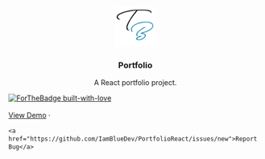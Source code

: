 
<br />
<p align="center">
  <a href="">
    <img src="Client\src\imgs\icon.png" alt="Logo" width="80" height="80">
  </a>

  <h3 align="center">Portfolio</h3>

  <p align="center">
    A React portfolio project.
    <br />
    
[![ForTheBadge built-with-love](http://ForTheBadge.com/images/badges/built-with-love.svg)](https://GitHub.com/Naereen/)
    <br />
    <br />
    <a href="http://tanweerbaig.co.uk/">View Demo</a>
    ·
    
    <a href="https://github.com/IamBlueDev/PortfolioReact/issues/new">Report Bug</a>
    
   
  </p>
</p>

[linkedin-shield]: https://img.shields.io/badge/-LinkedIn-black.svg?style=flat-square&logo=linkedin&colorB=555
[linkedin-url]: https://www.linkedin.com/in/tkb/
[react-Icon]: https://icons-for-free.com/iconfiles/png/512/design+development+facebook+framework+mobile+react+icon-1320165723839064798.png
